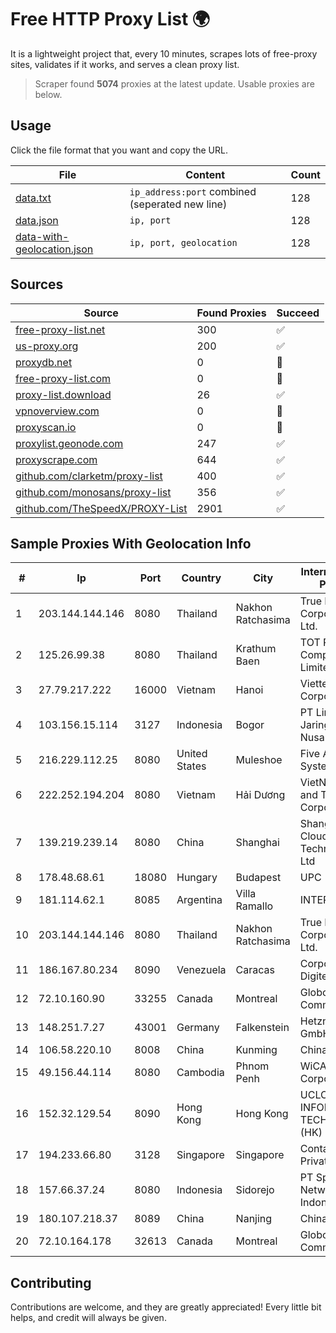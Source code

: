 
# Free HTTP Proxy List 🌍

It is a lightweight project that, every 10 minutes, scrapes lots of free-proxy sites, validates if it works, and serves a clean proxy list.


> Scraper found **5074** proxies at the latest update. Usable proxies are below.

## Usage

Click the file format that you want and copy the URL.


|File|Content|Count|
|----|-------|-----|
|[data.txt](https://raw.githubusercontent.com/themiralay/Proxy-List-World/master/data.txt)|`ip_address:port` combined (seperated new line)|128|
|[data.json](https://raw.githubusercontent.com/themiralay/Proxy-List-World/master/data.json)|`ip, port`|128|
|[data-with-geolocation.json](https://raw.githubusercontent.com/themiralay/Proxy-List-World/master/data-with-geolocation.json)|`ip, port, geolocation`|128|

## Sources

|Source|Found Proxies|Succeed|
|------|-------------|-------|
|[free-proxy-list.net](https://free-proxy-list.net)|300|✅|
|[us-proxy.org](https://www.us-proxy.org)|200|✅|
|[proxydb.net](http://proxydb.net)|0|🚫|
|[free-proxy-list.com](https://free-proxy-list.com/?page=&port=&type%5B%5D=http&type%5B%5D=https&up_time=0&search=Search)|0|🚫|
|[proxy-list.download](https://www.proxy-list.download/HTTP)|26|✅|
|[vpnoverview.com](https://vpnoverview.com/privacy/anonymous-browsing/free-proxy-servers)|0|🚫|
|[proxyscan.io](https://www.proxyscan.io)|0|🚫|
|[proxylist.geonode.com](https://proxylist.geonode.com/api/proxy-list?limit=300&page=1&sort_by=lastChecked&sort_type=desc&protocols=http,https)|247|✅|
|[proxyscrape.com](https://api.proxyscrape.com/v2/?request=displayproxies&protocol=http&timeout=10000&country=all&ssl=all&anonymity=all)|644|✅|
|[github.com/clarketm/proxy-list](https://raw.githubusercontent.com/clarketm/proxy-list/master/proxy-list-raw.txt)|400|✅|
|[github.com/monosans/proxy-list](https://raw.githubusercontent.com/monosans/proxy-list/main/proxies/http.txt)|356|✅|
|[github.com/TheSpeedX/PROXY-List](https://raw.githubusercontent.com/TheSpeedX/PROXY-List/master/http.txt)|2901|✅|


## Sample Proxies With Geolocation Info

|#|Ip|Port|Country|City|Internet Service Provider|
|-|--|----|-------|----|-------------------------|
|1|203.144.144.146|8080|Thailand|Nakhon Ratchasima|True Internet Corporation CO. Ltd.|
|2|125.26.99.38|8080|Thailand|Krathum Baen|TOT Public Company Limited|
|3|27.79.217.222|16000|Vietnam|Hanoi|Viettel Corporation|
|4|103.156.15.114|3127|Indonesia|Bogor|PT Lintas Jaringan Nusantara|
|5|216.229.112.25|8080|United States|Muleshoe|Five Area Systems, LLC|
|6|222.252.194.204|8080|Vietnam|Hải Dương|VietNam Post and Telecom Corporation|
|7|139.219.239.14|8080|China|Shanghai|Shanghai Blue Cloud Technology Co., Ltd|
|8|178.48.68.61|18080|Hungary|Budapest|UPC|
|9|181.114.62.1|8085|Argentina|Villa Ramallo|INTERAIR|
|10|203.144.144.146|8080|Thailand|Nakhon Ratchasima|True Internet Corporation CO. Ltd.|
|11|186.167.80.234|8090|Venezuela|Caracas|Corporacion Digitel C.A|
|12|72.10.160.90|33255|Canada|Montreal|GloboTech Communications|
|13|148.251.7.27|43001|Germany|Falkenstein|Hetzner Online GmbH|
|14|106.58.220.10|8008|China|Kunming|Chinanet|
|15|49.156.44.114|8080|Cambodia|Phnom Penh|WiCAM Corporation Ltd|
|16|152.32.129.54|8090|Hong Kong|Hong Kong|UCLOUD INFORMATION TECHNOLOGY (HK) LIMITED|
|17|194.233.66.80|3128|Singapore|Singapore|Contabo Asia Private Limited|
|18|157.66.37.24|8080|Indonesia|Sidorejo|PT Speed Network Indonesia|
|19|180.107.218.37|8089|China|Nanjing|China Telecom|
|20|72.10.164.178|32613|Canada|Montreal|GloboTech Communications|



## Contributing

Contributions are welcome, and they are greatly appreciated! Every
little bit helps, and credit will always be given.

